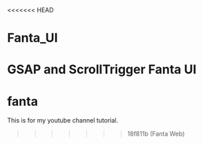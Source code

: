 <<<<<<< HEAD
# Fanta_UI
GSAP and ScrollTrigger Fanta UI
=======
# fanta
This is for my youtube channel tutorial.
>>>>>>> 18f811b (Fanta Web)
